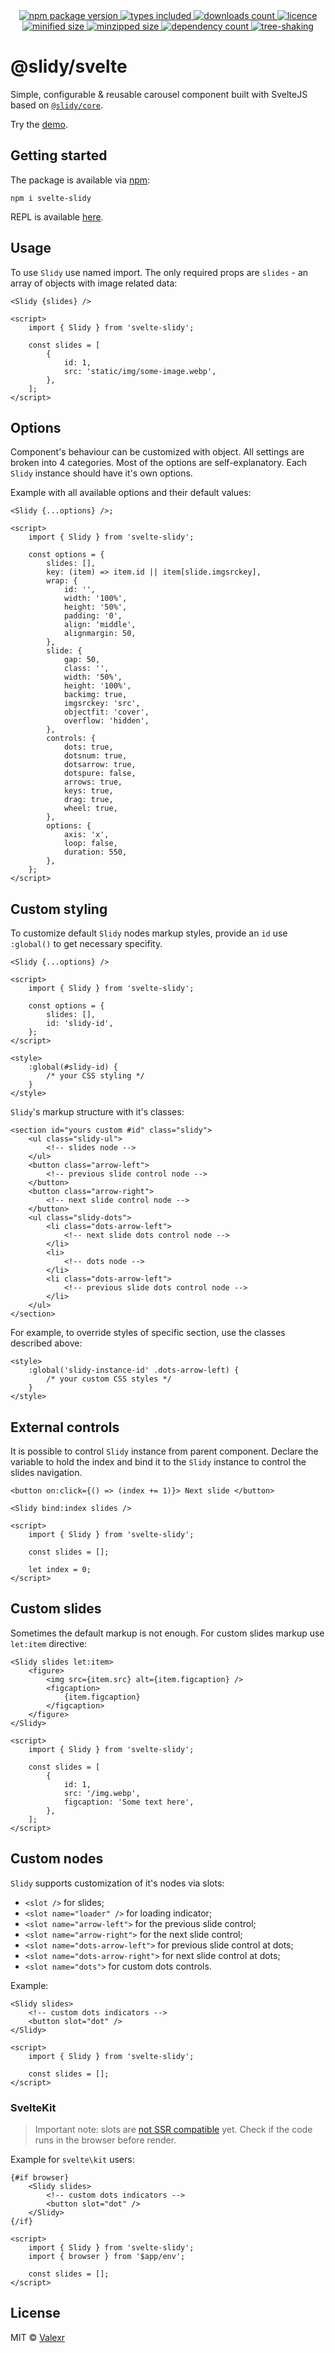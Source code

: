<div align="center">
    <a href="https://www.npmjs.com/package/svelte-slidy">
        <img alt="npm package version" src="https://badgen.net/npm/v/svelte-slidy" />
    </a>
    <a href="https://www.npmjs.com/package/svelte-slidy">
        <img alt="types included" src="https://badgen.net/npm/types/svelte-slidy" />
    </a>
    <a href="https://www.npmjs.com/package/svelte-slidy">
        <img alt="downloads count" src="https://badgen.net/npm/dt/svelte-slidy" />
    </a>
    <a href="https://www.npmjs.com/package/svelte-slidy">
        <img alt="licence" src="https://badgen.net/npm/license/svelte-slidy" />
    </a>
</div>

<div align="center">
    <a href="https://bundlephobia.com/package/svelte-slidy">
        <img alt="minified size" src="https://badgen.net/bundlephobia/min/svelte-slidy/" />
    </a>
    <a href="https://bundlephobia.com/package/svelte-slidy">
        <img alt="minzipped size" src="https://badgen.net/bundlephobia/minzip/svelte-slidy/" />
    </a>
    <a href="https://bundlephobia.com/package/svelte-slidy">
        <img alt="dependency count" src="https://badgen.net/bundlephobia/dependency-count/svelte-slidy/" />
    </a>
    <a href="https://bundlephobia.com/package/svelte-slidy">
        <img alt="tree-shaking" src="https://badgen.net/bundlephobia/tree-shaking/svelte-slidy/" />
    </a>
</div>

# @slidy/svelte

Simple, configurable & reusable carousel component built with SvelteJS based on [`@slidy/core`](https://github.com/Valexr/slidy/tree/master/packages/core).

Try the [demo](https://valexr.github.io/slidy).

## Getting started

The package is available via [npm](https://www.npmjs.com/package/@slidy/svelte):

```
npm i svelte-slidy
```

REPL is available
[here](https://svelte.dev/repl/d33251a407df44b8ba48e93916b13588?version=3.46.3).

## Usage

To use `Slidy` use named import. The only required props are `slides` - an array
of objects with image related data:

```svelte
<Slidy {slides} />

<script>
    import { Slidy } from 'svelte-slidy';

    const slides = [
        {
            id: 1,
            src: 'static/img/some-image.webp',
        },
    ];
</script>
```

## Options

Component's behaviour can be customized with object. All settings are broken
into 4 categories. Most of the options are self-explanatory. Each `Slidy`
instance should have it's own options.

Example with all available options and their default values:

```svelte
<Slidy {...options} />;

<script>
    import { Slidy } from 'svelte-slidy';

    const options = {
        slides: [],
        key: (item) => item.id || item[slide.imgsrckey],
        wrap: {
            id: '',
            width: '100%',
            height: '50%',
            padding: '0',
            align: 'middle',
            alignmargin: 50,
        },
        slide: {
            gap: 50,
            class: '',
            width: '50%',
            height: '100%',
            backimg: true,
            imgsrckey: 'src',
            objectfit: 'cover',
            overflow: 'hidden',
        },
        controls: {
            dots: true,
            dotsnum: true,
            dotsarrow: true,
            dotspure: false,
            arrows: true,
            keys: true,
            drag: true,
            wheel: true,
        },
        options: {
            axis: 'x',
            loop: false,
            duration: 550,
        },
    };
</script>
```

## Custom styling

To customize default `Slidy` nodes markup styles, provide an `id` use
`:global()` to get necessary specifity.

```svelte
<Slidy {...options} />

<script>
    import { Slidy } from 'svelte-slidy';

    const options = {
        slides: [],
        id: 'slidy-id',
    };
</script>

<style>
    :global(#slidy-id) {
        /* your CSS styling */
    }
</style>
```

`Slidy`'s markup structure with it's classes:

```svelte
<section id="yours custom #id" class="slidy">
    <ul class="slidy-ul">
        <!-- slides node -->
    </ul>
    <button class="arrow-left">
        <!-- previous slide control node -->
    </button>
    <button class="arrow-right">
        <!-- next slide control node -->
    </button>
    <ul class="slidy-dots">
        <li class="dots-arrow-left">
            <!-- next slide dots control node -->
        </li>
        <li>
            <!-- dots node -->
        </li>
        <li class="dots-arrow-left">
            <!-- previous slide dots control node -->
        </li>
    </ul>
</section>
```

For example, to override styles of specific section, use the classes described
above:

```svelte
<style>
    :global('slidy-instance-id' .dots-arrow-left) {
        /* your custom CSS styles */
    }
</style>
```

## External controls

It is possible to control `Slidy` instance from parent component. Declare the
variable to hold the index and bind it to the `Slidy` instance to control the
slides navigation.

```svelte
<button on:click={() => (index += 1)}> Next slide </button>

<Slidy bind:index slides />

<script>
    import { Slidy } from 'svelte-slidy';

    const slides = [];

    let index = 0;
</script>
```

## Custom slides

Sometimes the default markup is not enough. For custom slides markup use
`let:item` directive:

```svelte
<Slidy slides let:item>
    <figure>
        <img src={item.src} alt={item.figcaption} />
        <figcaption>
            {item.figcaption}
        </figcaption>
    </figure>
</Slidy>

<script>
    import { Slidy } from 'svelte-slidy';

    const slides = [
        {
            id: 1,
            src: '/img.webp',
            figcaption: 'Some text here',
        },
    ];
</script>
```

## Custom nodes

`Slidy` supports customization of it's nodes via slots:

-   `<slot />` for slides;
-   `<slot name="loader" />` for loading indicator;
-   `<slot name="arrow-left">` for the previous slide control;
-   `<slot name="arrow-right">` for the next slide control;
-   `<slot name="dots-arrow-left">` for previous slide control at dots;
-   `<slot name="dots-arrow-right">` for next slide control at dots;
-   `<slot name="dots">` for custom dots controls.

Example:

```svelte
<Slidy slides>
    <!-- custom dots indicators -->
    <button slot="dot" />
</Slidy>

<script>
    import { Slidy } from 'svelte-slidy';

    const slides = [];
</script>
```

### SvelteKit

> Important note: slots are [not SSR compatible](https://github.com/Valexr/svelte-slidy/issues/21) yet.
> Check if the code runs in the browser before render.

Example for `svelte\kit` users:

```svelte
{#if browser}
    <Slidy slides>
        <!-- custom dots indicators -->
        <button slot="dot" />
    </Slidy>
{/if}

<script>
    import { Slidy } from 'svelte-slidy';
    import { browser } from '$app/env';

    const slides = [];
</script>
```

## License

MIT &copy; [Valexr](https://github.com/Valexr)
